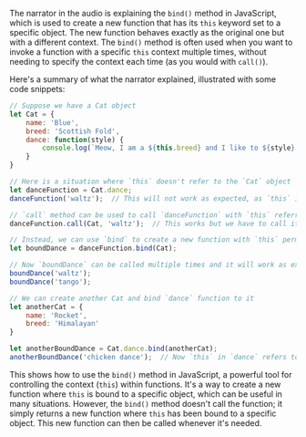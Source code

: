 The narrator in the audio is explaining the `bind()` method in JavaScript, which is used to create a new function that has its `this` keyword set to a specific object. The new function behaves exactly as the original one but with a different context. The `bind()` method is often used when you want to invoke a function with a specific `this` context multiple times, without needing to specify the context each time (as you would with `call()`).

Here's a summary of what the narrator explained, illustrated with some code snippets:

```javascript
// Suppose we have a Cat object
let Cat = {
    name: 'Blue',
    breed: 'Scottish Fold',
    dance: function(style) {
        console.log(`Meow, I am a ${this.breed} and I like to ${style}.`);
    }
}

// Here is a situation where `this` doesn't refer to the `Cat` object
let danceFunction = Cat.dance;
danceFunction('waltz');  // This will not work as expected, as `this` in the function doesn't refer to `Cat`

// `call` method can be used to call `danceFunction` with `this` referring to `Cat`
danceFunction.call(Cat, 'waltz');  // This works but we have to call it each time

// Instead, we can use `bind` to create a new function with `this` permanently set to `Cat`
let boundDance = danceFunction.bind(Cat);

// Now `boundDance` can be called multiple times and it will work as expected
boundDance('waltz');
boundDance('tango');

// We can create another Cat and bind `dance` function to it
let anotherCat = {
    name: 'Rocket',
    breed: 'Himalayan'
}

let anotherBoundDance = Cat.dance.bind(anotherCat);
anotherBoundDance('chicken dance');  // Now `this` in `dance` refers to `anotherCat`
```

This shows how to use the `bind()` method in JavaScript, a powerful tool for controlling the context (`this`) within functions. It's a way to create a new function where `this` is bound to a specific object, which can be useful in many situations. However, the `bind()` method doesn't call the function; it simply returns a new function where `this` has been bound to a specific object. This new function can then be called whenever it's needed.